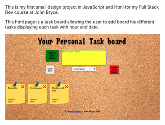 This is my first small design project in JavaScript and Html for my Full Stack Dev course at John Bryce.

This html page is a task board allowing the user to add board his different tasks displaying each task with hour and date.


![Task Board Screenshot](/assets/task-board.png)